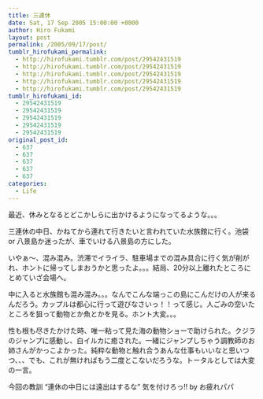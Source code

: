 ```yaml
---
title: 三連休
date: Sat, 17 Sep 2005 15:00:00 +0000
author: Hiro Fukami
layout: post
permalink: /2005/09/17/post/
tumblr_hirofukami_permalink:
  - http://hirofukami.tumblr.com/post/29542431519
  - http://hirofukami.tumblr.com/post/29542431519
  - http://hirofukami.tumblr.com/post/29542431519
  - http://hirofukami.tumblr.com/post/29542431519
  - http://hirofukami.tumblr.com/post/29542431519
tumblr_hirofukami_id:
  - 29542431519
  - 29542431519
  - 29542431519
  - 29542431519
  - 29542431519
original_post_id:
  - 637
  - 637
  - 637
  - 637
  - 637
categories:
  - Life
---
```

<div class="section">
  <p>
    最近、休みとなるとどこかしらに出かけるようになってるような。。。
  </p>
  
  <p>
    三連休の中日、かねてから連れて行きたいと言われていた水族館に行く。池袋 or 八景島か迷ったが、車でいける八景島の方にした。
  </p>
  
  <p>
    いやぁ～、混み混み。渋滞でイライラ、駐車場までの混み具合に行く気が削がれ、ホントに帰ってしまおうかと思ったよ。。。結局、20分以上離れたところにとめていざ会場へ。
  </p>
  
  <p>
    中に入ると水族館も混み混み。。。なんでこんな端っこの島にこんだけの人が来るんだろう。カップルは都心に行って遊びなさいっ！！って感じ。人ごみの空いたところを狙って動物とか魚とかを見る。ホント大変。。。
  </p>
  
  <p>
    性も根も尽きたかけた時、唯一粘って見た海の動物ショーで助けられた。クジラのジャンプに感動し、白イルカに癒された。一緒にジャンプしちゃう調教師のお姉さんがかっこよかった。純粋な動物と触れ合うあんな仕事もいいなと思いつつ、、、でも、これが無ければもう二度とこないだろうな。トータルとしては大変の一言。
  </p>
  
  <p>
    今回の教訓 &#8220;連休の中日には遠出はするな&#8221; 気を付けろっ!! by お疲れパパ
  </p>
</div>